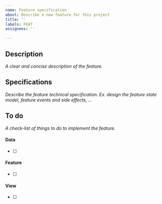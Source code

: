 ```yaml
---
name: Feature specification
about: Describe a new feature for this project
title: ''
labels: FEAT
assignees: ''

---
```


## Description
*A clear and concise description of the feature.*



## Specifications
*Describe the feature technical specification. Ex. design the feature state model, feature events and side effects, ...*



## To do
*A check-list of things to do to implement the feature.*

#### Data

- [ ] 

#### Feature

- [ ] 

#### View

- [ ] 